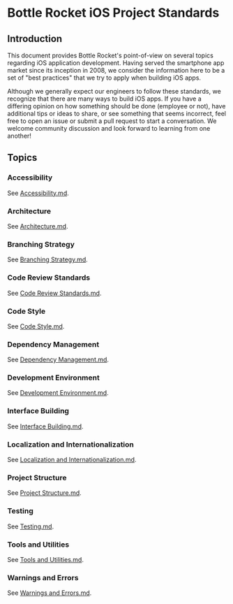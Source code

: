 # Bottle Rocket iOS Project Standards

## Introduction

This document provides Bottle Rocket's point-of-view on several topics regarding iOS application development. Having served the smartphone app market since its inception in 2008, we consider the information here to be a set of "best practices" that we try to apply when building iOS apps.

Although we generally expect our engineers to follow these standards, we recognize that there are many ways to build iOS apps. If you have a differing opinion on how something should be done (employee or not), have additional tips or ideas to share, or see something that seems incorrect, feel free to open an issue or submit a pull request to start a conversation. We welcome community discussion and look forward to learning from one another!

## Topics

### Accessibility

See [Accessibility.md](./Accessibility/Accessibility.md).

### Architecture

See [Architecture.md](./Architecture/Architecture.md).

### Branching Strategy

See [Branching Strategy.md](./Branching%20Strategy/Branching%20Strategy.md).

### Code Review Standards

See [Code Review Standards.md](./Code%20Review%20Standards/Code%20Review%20Standards.md).

### Code Style

See [Code Style.md](./Code%20Style/Code%20Style.md).

### Dependency Management

See [Dependency Management.md](./Dependency%20Management/Dependency%20Management.md).

### Development Environment

See [Development Environment.md](./Development%20Environment/Development%20Environment.md).

### Interface Building

See [Interface Building.md](./Interface%20Building/Interface%20Building.md).

### Localization and Internationalization

See [Localization and Internationalization.md](./Localization%20and%20Internationalization/Localization%20and%20Internationalization.md).

### Project Structure

See [Project Structure.md](./Project%20Structure/Project%20Structure.md).

### Testing

See [Testing.md](./Testing/Testing.md).

### Tools and Utilities

See [Tools and Utilities.md](./Tools%20and%20Utilities/Tools%20and%20Utilities.md).

### Warnings and Errors

See [Warnings and Errors.md](./Warnings%20and%20Errors/Warnings%20and%20Errors.md).
